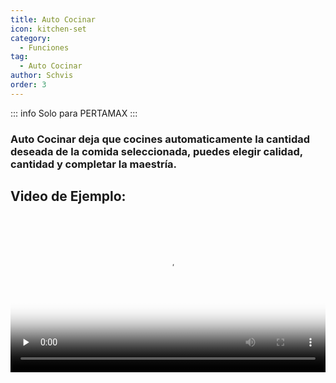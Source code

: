 ```yaml
---
title: Auto Cocinar
icon: kitchen-set
category:
  - Funciones
tag:
  - Auto Cocinar
author: Schvis
order: 3
---
```

::: info Solo para PERTAMAX
:::
### Auto Cocinar deja que cocines automaticamente la cantidad deseada de la comida seleccionada, puedes elegir calidad, cantidad y completar la maestría.

## Video de Ejemplo:

<video controls preload="none" width="100%" poster="https://nextcloud.atruicardona.xyz/s/s7cSiMAtmdLZAqx/preview"><source src="https://nextcloud.atruicardona.xyz/s/s7cSiMAtmdLZAqx/download" type="video/mp4"></video>
